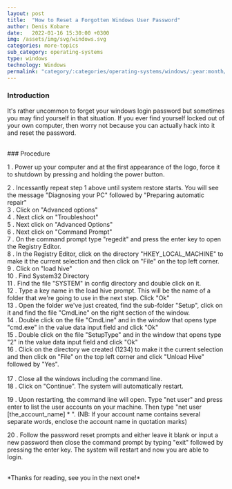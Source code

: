 ```yaml
---
layout: post
title:  "How to Reset a Forgotten Windows User Password"
author: Denis Kobare
date:   2022-01-16 15:30:00 +0300
img: /assets/img/svg/windows.svg
categories: more-topics
sub_category: operating-systems
type: windows
technology: Windows
permalink: "category/:categories/operating-systems/windows/:year:month/:title"
---
```


### Introduction

It's rather uncommon to forget your windows login password but sometimes you may find yourself in that situation. If you ever find yourself locked out of your own computer, then worry not because you can actually hack into it and reset the password.


<br>
### Procedure

1 . Power up your computer and at the first appearance of the logo, force it to shutdown by pressing and holding the power button.
 
  <img srcset="/assets/img/posts/windows_loading.png 1x, /assets/img/posts/windows_loading.png 2.2x">

<br>
2 . Incessantly repeat step 1 above until system restore starts. You will see the message "Diagnosing your PC"  followed by "Preparing automatic repair"
    <img srcset="/assets/img/posts/windows_preparing.png 1x, /assets/img/posts/windows_preparing.png 1.6x">
    
<br>
3 . Click on "Advanced options"
    <img srcset="/assets/img/posts/automatic_repair_advanced_options.jpg 1.17x, /assets/img/posts/automatic_repair_advanced_options.jpg 2.6x">

<br>
4 . Next click on "Troubleshoot"
    <img srcset="/assets/img/posts/troubleshoot.jpg 1.17x, /assets/img/posts/troubleshoot.jpg 2.6x">

<br>
5 . Next click on "Advanced Options"
    <img srcset="/assets/img/posts/troubleshoot_advanced_options.jpg 1.17x, /assets/img/posts/troubleshoot_advanced_options.jpg 2.6x">

<br>
6 . Next click on "Command Prompt"
    <img srcset="/assets/img/posts/command_prompt.jpg 1x, /assets/img/posts/command_prompt.jpg 2.2x">


<br>
7 . On the command prompt type "regedit" and press the enter key to open the Registry Editor.
    <img srcset="/assets/img/posts/command_prompt_regedit.png 1x, /assets/img/posts/command_prompt_regedit.png 2x">


<br>
8 . In the Registry Editor, click on the directory "HKEY_LOCAL_MACHINE" to make it the current selection and then click on "File" on the top left corner.
    <img srcset="/assets/img/posts/hkey_local_machine.png 1.16x, /assets/img/posts/hkey_local_machine.png 2.6x">

<br>
9 . Click on "load hive"
    <br><img srcset="/assets/img/posts/load_hive.png 1.16x, /assets/img/posts/load_hive.png 1x">

<br>
10 . Find System32 Directory
    <img srcset="/assets/img/posts/windows_system32.png 1x, /assets/img/posts/windows_system32.png 2x">

<br>
11 . Find the file "SYSTEM" in config directory and double click on it.
    <img srcset="/assets/img/posts/config_system.jpg 1x, /assets/img/posts/config_system.jpg 2x">

<br>
12 . Type a key name in the load hive prompt. This will be the name of a folder that we're going to use in the next step. Click "Ok"
    <img srcset="/assets/img/posts/key_name.jpg 1.8x, /assets/img/posts/key_name.jpg 4x">

<br>
13 . Open the folder we've just created, find the sub-folder "Setup", click on it and find the file "CmdLine" on the right section of the window.
    <img srcset="/assets/img/posts/setup_cmdline.jpg 1.8x, /assets/img/posts/setup_cmdline.jpg 4x">

<br>
14 . Double click on the file "CmdLine" and in the window that opens type "cmd.exe" in the value data input field and click "Ok"
    <img srcset="/assets/img/posts/cmd_line.jpg 1.8x, /assets/img/posts/cmd_line.jpg 4x">

<br>
15 . Double click on the file "SetupType" and in the window that opens type "2" in the value data input field and click "Ok"
    <img srcset="/assets/img/posts/setup_type.jpg 1.8x, /assets/img/posts/setup_type.jpg 4x">

<br>
16 . Click on the directory we created (1234) to make it the current selection and then click on "File" on the top left corner and click "Unload Hive" followed by "Yes".
    <img srcset="/assets/img/posts/select_folder.jpg 1.8x, /assets/img/posts/select_folder.png 4x"> <br><br>
    <img srcset="/assets/img/posts/unload_hive.jpg 1.8x, /assets/img/posts/unload_hive.png 4x">

<br>
17 . Close all the windows including the command line.


<br>
18 . Click on "Continue". The system will automatically restart.
    <img srcset="/assets/img/posts/continue.jpg 1.8x, /assets/img/posts/continue.jpg 4x">

19 . Upon restarting, the command line will open. Type "net user" and press enter to list the user accounts on your machine. Then type "net user [the_account_name] * ". (NB: If your account name contains several separate words, enclose the account name in quotation marks)
    <img srcset="/assets/img/posts/change_account_password_cmd.jpg 1.4x, /assets/img/posts/change_account_password_cmd.jpg 3x">

20 . Follow the password reset prompts and either leave it blank or input a new password then close the command prompt by typing "exit" followed by pressing the enter key. The system will restart and now you are able to login.

<br>
*Thanks for reading, see you in the next one!*
